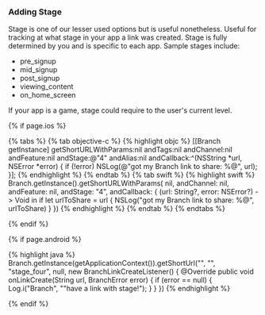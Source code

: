 ### Adding Stage

Stage is one of our lesser used options but is useful nonetheless. Useful for tracking at what stage in your app a link was created. Stage is fully determined by you and is specific to each app. Sample stages include:

* pre_signup
* mid_signup
* post_signup
* viewing_content
* on_home_screen

If your app is a game, stage could require to the user's current level.

<!--- iOS -->
{% if page.ios %}

{% tabs %}
{% tab objective-c %}
{% highlight objc %}
[[Branch getInstance] getShortURLWithParams:nil andTags:nil andChannel:nil andFeature:nil andStage:@"4" andAlias:nil andCallback:^(NSString *url, NSError *error) {
    if (!error) NSLog(@"got my Branch link to share: %@", url);
}];
{% endhighlight %}
{% endtab %}
{% tab swift %}
{% highlight swift %}
Branch.getInstance().getShortURLWithParams( nil,
                                            andChannel: nil,
                                            andFeature: nil,
                                            andStage: "4",
                                            andCallback: { (url: String?, error: NSError?) -> Void in
    if let urlToShare = url {
        NSLog("got my Branch link to share: %@", urlToShare)
    }
})
{% endhighlight %}
{% endtab %}
{% endtabs %}

{% endif %}
<!--- /iOS -->


<!--- Android -->
{% if page.android %}

{% highlight java %}
Branch.getInstance(getApplicationContext()).getShortUrl("", "", "stage_four", null, new BranchLinkCreateListener() {
	@Override
	public void onLinkCreate(String url, BranchError error) {
		if (error == null) {
			Log.i("Branch", ""have a link with stage!");
		}
	}
})
{% endhighlight %}

{% endif %}
<!--- /Android -->
